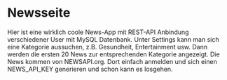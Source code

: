 # Newsseite

Hier ist eine wirklich coole News-App mit REST-API Anbindung verschiedener User mit MySQL Datenbank. Unter Settings kann man sich eine Kategorie aussuchen, z.B. Gesundheit, Entertainment usw.
Dann werden die  ersten 20 News zur entsprechenden Kategorie angezeigt. Die News kommen von NEWSAPI.org. Dort einfach anmelden und sich einen NEWS_API_KEY generieren und schon kann es losgehen.
